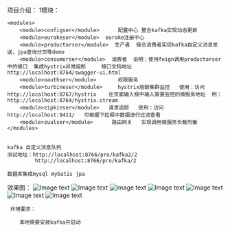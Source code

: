项目介绍：
    1模块：

    <modules>
        <module>configser</module>      配置中心 整合kafka实现动态更新
        <module>eurakeser</module>  eurake注册中心
        <module>productorser</module>  生产者  接合消费者实现kafka自定义消息发送，jpa查询分页等demo
        <module>consumerser</module>  消费者  说明：使用feign调用productorser中的接口  集成hystrix异常熔断     接口文档地址 http://localhost:8764/swagger-ui.html
        <module>oauthser</module>       权限服务
        <module>turbineser</module>     hystrix熔断集群监控   使用：访问http://localhost:8767/hystrix    在页面输入框中输入需要监控的微服务地址  例：http://localhost:8764/hystrix.stream
        <module>zipkinser</module>   请求追踪   使用：访问 http://localhost:9411/   可根据下拉框中数据进行过滤查看  
        <module>zuulser</module>      路由网关   实现调用微服务负载均衡
    </modules>


    kafka 自定义消息队列
    测试地址：http://localhost:8766/pro/kafka2/2
             http://localhost:8766/pro/kafka/2
    
    数据库集成mysql mybatis jpa
    
    
效果图：
    ![Image text](https://github.com/liuxuleigithub/springclouddemo/blob/master/QQ%E6%88%AA%E5%9B%BE20181016145455.png)
    ![Image text](https://github.com/liuxuleigithub/springclouddemo/blob/master/QQ%E6%88%AA%E5%9B%BE20181016145709.png)
    ![Image text](https://github.com/liuxuleigithub/springclouddemo/blob/master/QQ%E6%88%AA%E5%9B%BE20181016145716.png)
    ![Image text](https://github.com/liuxuleigithub/springclouddemo/blob/master/QQ%E6%88%AA%E5%9B%BE20181016163949.png)
    ![Image text](https://github.com/liuxuleigithub/springclouddemo/blob/master/QQ%E6%88%AA%E5%9B%BE20181016165759.png)
    ![Image text](https://github.com/liuxuleigithub/springclouddemo/blob/master/QQ%E6%88%AA%E5%9B%BE20181016170059.png)
    ![Image text](https://github.com/liuxuleigithub/springclouddemo/blob/master/QQ%E6%88%AA%E5%9B%BE20181016170350.png)
    

    
    
    


     环境要求：

        本地需要安装kafka并启动


 



